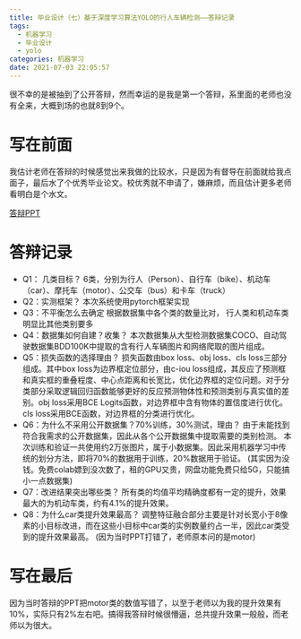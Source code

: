 ```yaml
---
title: 毕业设计（七）基于深度学习算法YOLO的行人车辆检测——答辩记录
tags:
  - 机器学习
  - 毕业设计
  - yolo
categories: 机器学习
date: 2021-07-03 22:05:57
---
```



很不幸的是被抽到了公开答辩，然而幸运的是我是第一个答辩，系里面的老师也没有全来，大概到场的也就8到9个。
<!--more-->


# 写在前面
我估计老师在答辩的时候感觉出来我做的比较水，只是因为有督导在前面就给我点面子，最后水了个优秀毕业论文。校优秀就不申请了，嫌麻烦，而且估计更多老师看明白是个水文。

[答辩PPT](/others/答辩PPT.pptx)


# 答辩记录
- Q1： 几类目标？
6类，分别为行人（Person）、自行车（bike）、机动车（car）、摩托车（motor）、公交车（bus）和卡车（truck）
- Q2：实测框架？
本次系统使用pytorch框架实现
- Q3：不平衡怎么去确定
根据数据集中各个类的数量比对， 行人类和机动车类明显比其他类别要多
- Q4：数据集如何自建？收集？
本次数据集从大型检测数据集COCO、自动驾驶数据集BDD100K中提取的含有行人车辆图片和网络爬取的图片组成。
- Q5：损失函数的选择理由？
损失函数由box loss、obj loss、cls loss三部分组成。其中box loss为边界框定位部分，由c-iou loss组成，其反应了预测框和真实框的重叠程度、中心点距离和长宽比，优化边界框的定位问题。对于分类部分采取逻辑回归函数能够更好的反应预测物体性和预测类别与真实值的差别。obj loss采用BCE Logits函数，对边界框中含有物体的置信度进行优化。cls loss采用BCE函数，对边界框的分类进行优化。
- Q6：为什么不采用公开数据集？70%训练，30%测试，理由？
由于未能找到符合我需求的公开数据集，因此从各个公开数据集中提取需要的类别检测。
本次训练和验证一共使用约2万张图片，属于小数据集。因此采用机器学习中传统的划分方法，即将70%的数据用于训练，20%数据用于验证。
(其实因为没钱。免费colab嫖到没次数了，租的GPU又贵，网盘功能免费只给5G，只能搞小一点数据集)
- Q7：改进结果突出哪些类？
所有类的均值平均精确度都有一定的提升，效果最大的为机动车类，约有4.1%的提升效果。
- Q8：为什么car类提升效果最高？
调整特征融合部分主要是针对长宽小于8像素的小目标改进，而在这些小目标中car类的实例数量约占一半，因此car类受到的提升效果最高。
(因为当时PPT打错了，老师原本问的是motor)

# 写在最后
因为当时答辩的PPT把motor类的数值写错了，以至于老师以为我的提升效果有10%，实际只有2%左右吧。搞得我答辩时候很懵逼，总共提升效果一般般，而老师以为很大。